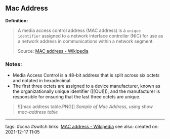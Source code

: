 ## Mac Address

**Definition:**
>A media access control address (MAC address) is a `unique identifier` assigned to a network interface controller (NIC) for use as a network address in communications within a network segment.
>
>Source: [MAC address - Wikipedia](https://en.wikipedia.org/wiki/MAC_address)
>
### Notes:
- Media Access Control is a 48-bit address that is split across six octets and notated in hexadecimal. 
- The first three octets are assigned to a device manufacturer, known as the organizationally unique identifier ([[OUI]]), and the manufacturer is responsible for ensuring that the last three octets are unique. 

>![[mac address table.PNG]]
>*Sample of Mac Address, using show mac-address table*

---
tags: #ccna #switch
links: [MAC address - Wikipedia](https://en.wikipedia.org/wiki/MAC_address)
see also:
created on: 2021-12-17 11:05
